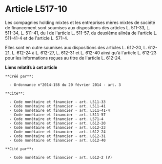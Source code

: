 # Article L517-10

Les compagnies holding mixtes et les entreprises mères mixtes de société de financement sont soumises aux dispositions des
articles L. 511-33, L. 511-34, L. 511-41, du I de l'article L. 511-57, du deuxième alinéa de l'article L. 511-41-4 et de
l'article L. 571-4. 

Elles sont en outre soumises aux dispositions des articles L. 612-20, L. 612-21, L. 612-24 à L. 612-27, L. 612-31 et L.
612-40 ainsi qu'à l'article L. 612-23 pour les informations reçues au titre de l'article L. 612-24.

**Liens relatifs à cet article**

	**Créé par**:

	  - Ordonnance n°2014-158 du 20 février 2014 - art. 3

	**Cite**:

	  - Code monétaire et financier - art. L511-33
	  - Code monétaire et financier - art. L511-41
	  - Code monétaire et financier - art. L511-41-4
	  - Code monétaire et financier - art. L511-57
	  - Code monétaire et financier - art. L571-4
	  - Code monétaire et financier - art. L612-20
	  - Code monétaire et financier - art. L612-23
	  - Code monétaire et financier - art. L612-24
	  - Code monétaire et financier - art. L612-31
	  - Code monétaire et financier - art. L612-40

	**Cité par**:

	  - Code monétaire et financier - art. L612-2 (V)
